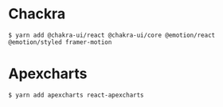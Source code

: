 # Chackra

```
$ yarn add @chakra-ui/react @chakra-ui/core @emotion/react @emotion/styled framer-motion
```

# Apexcharts
```
$ yarn add apexcharts react-apexcharts
```